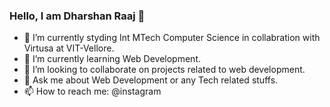 ### Hello, I am Dharshan Raaj 👋



- 🔭 I’m currently styding Int MTech Computer Science in collabration with Virtusa at VIT-Vellore.
- 🌱 I’m currently learning Web Development.
- 👯 I’m looking to collaborate on projects related to web development.
- 💬 Ask me about Web Development or any Tech related stuffs.
- 📫 How to reach me: @instagram


